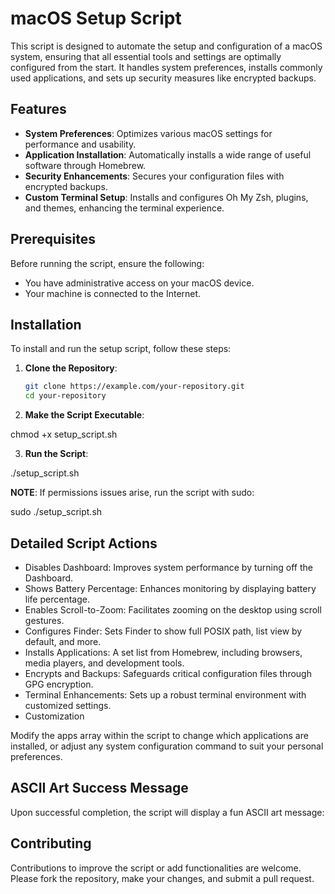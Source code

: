 # macOS Setup Script

This script is designed to automate the setup and configuration of a macOS system, ensuring that all essential tools and settings are optimally configured from the start. It handles system preferences, installs commonly used applications, and sets up security measures like encrypted backups.

## Features

- **System Preferences**: Optimizes various macOS settings for performance and usability.
- **Application Installation**: Automatically installs a wide range of useful software through Homebrew.
- **Security Enhancements**: Secures your configuration files with encrypted backups.
- **Custom Terminal Setup**: Installs and configures Oh My Zsh, plugins, and themes, enhancing the terminal experience.

## Prerequisites

Before running the script, ensure the following:
- You have administrative access on your macOS device.
- Your machine is connected to the Internet.

## Installation

To install and run the setup script, follow these steps:

1. **Clone the Repository**:
   ```bash
   git clone https://example.com/your-repository.git
   cd your-repository

2. **Make the Script Executable**:

chmod +x setup_script.sh

3. **Run the Script**:

./setup_script.sh

**NOTE**: If permissions issues arise, run the script with sudo:

sudo ./setup_script.sh

## Detailed Script Actions
- Disables Dashboard: Improves system performance by turning off the Dashboard.
- Shows Battery Percentage: Enhances monitoring by displaying battery life percentage.
- Enables Scroll-to-Zoom: Facilitates zooming on the desktop using scroll gestures.
- Configures Finder: Sets Finder to show full POSIX path, list view by default, and more.
- Installs Applications: A set list from Homebrew, including browsers, media players, and development tools.
- Encrypts and Backups: Safeguards critical configuration files through GPG encryption.
- Terminal Enhancements: Sets up a robust terminal environment with customized settings.
- Customization

Modify the apps array within the script to change which applications are installed, or adjust any system configuration command to suit your personal preferences.

## ASCII Art Success Message
Upon successful completion, the script will display a fun ASCII art message:

## Contributing
Contributions to improve the script or add functionalities are welcome. Please fork the repository, make your changes, and submit a pull request.